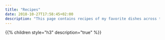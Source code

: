 ```yaml
---
title: "Recipes"
date: 2018-10-27T17:58:45+02:00
description: "This page contains recipes of my favorite dishes across the world."
---
```


{{% children style="h3" description="true" %}}